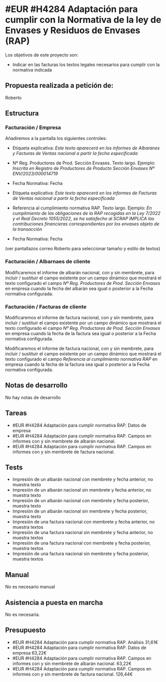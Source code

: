 # #EUR #H4284 Adaptación para cumplir con la Normativa de la ley de Envases y Residuos de Envases (RAP)

Los objetivos de este proyecto son:
+ Indicar en las facturas los textos legales necesarios para cumplir con la normativa indicada

## Propuesta realizada a petición de:
Roberto

## Estructura

### Facturación / Empresa
Añadiremos a la pantalla los siguientes controles:

+ Etiqueta explicativa: _Este texto aparecerá en los informes de Albaranes y Facturas de Ventas nacional a partir la fecha especificada_
+ Nº Reg. Productores de Prod. Sección Envases. Texto largo. Ejemplo: _Inscrita en Registro de Productores de Producto Sección Envases Nº ENV/2023/000014719_
+ Fecha Normativa: Fecha

+ Etiqueta explicativa: _Este texto aparecerá en los informes de Facturas de Ventas nacional a partir la fecha especificada_
+ Referencia al cumplimiento normativa RAP. Texto largo. Ejemplo: _En cumplimiento de las obligaciones de la RAP recogidas en la Ley 7/2022 y el Real Decreto 1055/2022, se ha satisfecho al SCRAP IMPLICA las contribuciones financieras correspondientes por los envases objeto de la transacción_
+ Fecha Normativa: Fecha

(ver pantallazos correo Roberto para seleccionar tamaño y estilo de textos)

### Facturación / Albarnaes de cliente
Modificaremos el informe de albarán nacional, con y sin membrete, para incluir / sustituir el campo existente por un campo dinámico que mostrará el texto configurado el campo _Nº Reg. Productores de Prod. Sección Envases_ en empresa cuando la fecha del albarán sea igual o posterior a la Fecha normativa configurada.

### Facturación / Facturas de cliente

Modificaremos el informe de factura nacional, con y sin membrete, para incluir / sustituir el campo existente por un campo dinámico que mostrará el texto configurado el campo _Nº Reg. Productores de Prod. Sección Envases_ en empresa cuando la fecha de la factura sea igual o posterior a la Fecha normativa configurada.

Modificaremos el informe de factura nacional, con y sin membrete, para incluir / sustituir el campo existente por un campo dinámico que mostrará el texto configurado el campo _Referencia al cumplimiento normativa RAP_ en empresa cuando la fecha de la factura sea igual o posterior a la Fecha normativa configurada.


## Notas de desarrollo
No hay notas de desarrollo



## Tareas

* #EUR #H4284 Adaptación para cumplir normativa RAP. Datos de empresa
* #EUR #H4284 Adaptación para cumplir normativa RAP. Campos en informes con y sin membrete de albarán nacional.
* #EUR #H4284 Adaptación para cumplir normativa RAP. Campos en informes con y sin membrete de factura nacional.


## Tests
+ Impresión de un albarán nacional con membrete y fecha anterior, no muestra texto
+ Impresión de un albarán nacional sin membrete y fecha anterior, no muestra texto
+ Impresión de un albarán nacional con membrete y fecha posterior, muestra texto
+ Impresión de un albarán nacional sin membrete y fecha posterior, muestra texto
+ Impresión de una factura nacional con membrete y fecha anterior, no muestra textos
+ Impresión de una factura nacional sin membrete y fecha anterior, no muestra textos
+ Impresión de una factura nacional con membrete y fecha posterior, muestra textos
+ Impresión de una factura nacional sin membrete y fecha posterior, muestra textos

## Manual
No es necesario manual

## Asistencia a puesta en marcha
No es necesaria.

## Presupuesto
* #EUR #H4284 Adaptación para cumplir normativa RAP. Análisis 31,61€
* #EUR #H4284 Adaptación para cumplir normativa RAP. Datos de empresa 63,22€
* #EUR #H4284 Adaptación para cumplir normativa RAP. Campos en informes con y sin membrete de albarán nacional. 63,22€
* #EUR #H4284 Adaptación para cumplir normativa RAP. Campos en informes con y sin membrete de factura nacional. 126,44€

